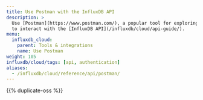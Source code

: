 ```yaml
---
title: Use Postman with the InfluxDB API
description: >
  Use [Postman](https://www.postman.com/), a popular tool for exploring APIs,
  to interact with the [InfluxDB API](/influxdb/cloud/api-guide/).
menu:
  influxdb_cloud:
    parent: Tools & integrations
    name: Use Postman
weight: 105
influxdb/cloud/tags: [api, authentication]
aliases:
  - /influxdb/cloud/reference/api/postman/
---
```


{{% duplicate-oss %}}
